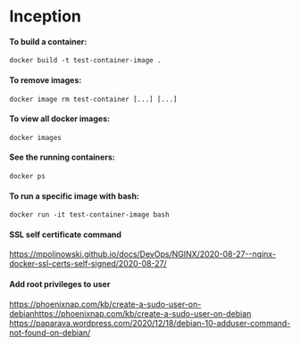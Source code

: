 # Inception

#### To build a container:  
`docker build -t test-container-image .`

#### To remove images:  
`docker image rm test-container [...] [...]`

#### To view all docker images: 
`docker images`

#### See the running containers:
`docker ps`

#### To run a specific image with bash:  
`docker run -it test-container-image bash`

#### SSL self certificate command  
https://mpolinowski.github.io/docs/DevOps/NGINX/2020-08-27--nginx-docker-ssl-certs-self-signed/2020-08-27/

#### Add root privileges to user  
https://phoenixnap.com/kb/create-a-sudo-user-on-debianhttps://phoenixnap.com/kb/create-a-sudo-user-on-debian  
https://paparava.wordpress.com/2020/12/18/debian-10-adduser-command-not-found-on-debian/  
